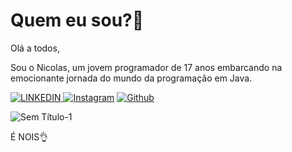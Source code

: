 # Quem eu sou?🤔

Olá a todos,

Sou o Nicolas, um jovem programador de 17 anos embarcando na emocionante jornada do mundo da programação em Java.

[![LINKEDIN](https://github.com/Gragozac/Sobre-mim/assets/168456641/4a07ab71-0c27-42ec-b1f6-ac84f5646b2c)
](https://www.linkedin.com/in/nicolas-barbosa-3054412a2/)
[![Instagram](https://github.com/Gragozac/Sobre-mim/assets/168456641/b899068b-a84a-4f69-a3da-68109edc5965)](https://www.instagram.com/nikey988_/)
[![Github](https://github.com/Gragozac/Sobre-mim/assets/168456641/0f8635c6-5f80-445c-8744-60fc515f37c2)](https://github.com/Gragozac)
      
![Sem Título-1](https://github.com/Gragozac/Sobre-mim/assets/168456641/2e793a40-1765-4ccb-ad78-58c9eea51cd8)

É NOIS👌
